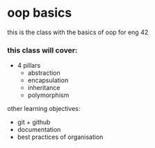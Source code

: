 # oop basics

this is the class with the basics of oop for eng 42

### this class will cover:
- 4 pillars
    - abstraction
    - encapsulation
    - inheritance
    - polymorphism
    
other learning objectives:
- git + github
- documentation
- best practices of organisation